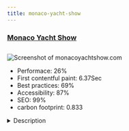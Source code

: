 ```yaml
---
title: monaco-yacht-show
---
```


<div style="height: 3rem">
  <a href="http://www.monacoyachtshow.com"><h3>Monaco Yacht Show</h3></a>
</div>
<img loading="lazy" src="/images/thumbs/monacoyachtshow.com.jpg" alt="Screenshot of monacoyachtshow.com" />
<ul>
  <li>Performace: 26%</li>
  <li>
    First contentful paint:
    6.37Sec
  </li>
  <li>Best practices: 69%</li>
  <li>Accessibility: 87%</li>
  <li>SEO: 99%</li>
  <li>carbon footprint: 0.833</li>
</ul>
<details>
  <summary>Description</summary>
  <p>Enter the world of superyachting. The only place to visit over 120 superyachts and meet 580 leading yachting companies on stands: large yacht builders, brokerage house, yacht designers, luxury and nautical manufacturers.Often called different extensions directly in the pages. Many BT products used, for the content slide. Differents portfolios are used (WS portfolio) to provide likely contents. For the galery we used Phoca. For the day time events we used Icagenda.</p>
</details>

